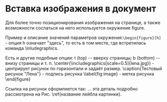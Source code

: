 # Вставка изображения в документ

Для более точно позиционирования изображения на странице, а также возможности сослаться на него используется окружение figure. 

Пример и описание значений параметров окружения:`\begin{figure}[h]` - опция h означает "здесь", то есть в том месте, где встретилась команда \inludegraphics. 

Есть и другие подобные опции: t \(top\) -- вверху страницы; b \(bottom\) -- внизу страницы и т. п. \center{\includegraphics\[scale=0.5\]{lena.jpg}} - центрирует рисунок по горизонтали и задаёт размер. \caption{Тестовый рисунок "Лена"} - подпись рисунка \label{fig:image} - метка рисунка \end{figure}

Ссылка на рисунок оформляется так: ... эта деталь подробно рассмотрена на Рис. \ref{название лейбла картинки}.

